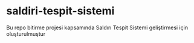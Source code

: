 # saldiri-tespit-sistemi
Bu repo bitirme projesi kapsamında Saldırı Tespit Sistemi geliştirmesi için oluşturulmuştur
